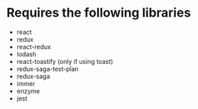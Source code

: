 # Requires the following libraries

- react
- redux
- react-redux
- lodash
- react-toastify (only if using toast)
- redux-saga-test-plan
- redux-saga
- immer
- enzyme
- jest
